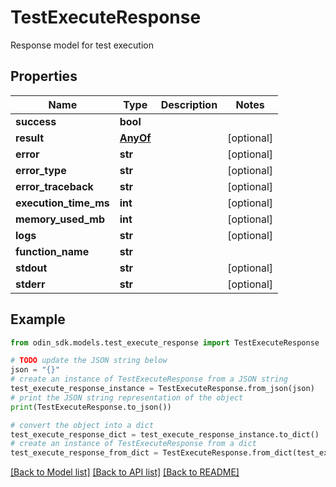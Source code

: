 # TestExecuteResponse

Response model for test execution

## Properties

Name | Type | Description | Notes
------------ | ------------- | ------------- | -------------
**success** | **bool** |  | 
**result** | [**AnyOf**](AnyOf.md) |  | [optional] 
**error** | **str** |  | [optional] 
**error_type** | **str** |  | [optional] 
**error_traceback** | **str** |  | [optional] 
**execution_time_ms** | **int** |  | [optional] 
**memory_used_mb** | **int** |  | [optional] 
**logs** | **str** |  | [optional] 
**function_name** | **str** |  | 
**stdout** | **str** |  | [optional] 
**stderr** | **str** |  | [optional] 

## Example

```python
from odin_sdk.models.test_execute_response import TestExecuteResponse

# TODO update the JSON string below
json = "{}"
# create an instance of TestExecuteResponse from a JSON string
test_execute_response_instance = TestExecuteResponse.from_json(json)
# print the JSON string representation of the object
print(TestExecuteResponse.to_json())

# convert the object into a dict
test_execute_response_dict = test_execute_response_instance.to_dict()
# create an instance of TestExecuteResponse from a dict
test_execute_response_from_dict = TestExecuteResponse.from_dict(test_execute_response_dict)
```
[[Back to Model list]](../README.md#documentation-for-models) [[Back to API list]](../README.md#documentation-for-api-endpoints) [[Back to README]](../README.md)


